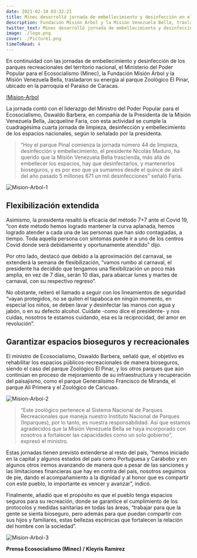 ```yaml
---
date: 2021-02-10 03:32:21
title: Minec desarrolló jornada de embellecimiento y desinfección en el Parque Recreacional Zoológico El Pinar
description: Fundación Misión Árbol y la Misión Venezuela Bella, trasladaron su energía al parque Zoológico El Pinar, ubicado en la parroquia el Paraíso de Caracas.
twitter_text: Minec desarrolló jornada de embellecimiento y desinfección en el Parque Recreacional Zoológico El Pinar
image: ./logo.png
cover: ./Picture1.png
timeToRead: 4 
---
```



En  continuidad con las jornadas de embellecimiento y desinfección de los parques recreacionales del territorio nacional, el Ministerio del Poder Popular para el Ecosocialismo (Minec), la Fundación Misión Árbol y la Misión Venezuela Bella, trasladaron su energía al parque Zoológico El Pinar, ubicado en la parroquia el Paraíso de Caracas.

[!Mision-Arbol](/assets/img/2021-02-10-jornada-de-desinfección/Picture1.png)

La jornada contó con el liderazgo del Ministro del Poder Popular para el Ecosocialismo, Oswaldo Barbera, en compañía de la Presidenta de la Misión Venezuela Bella, Jacqueline Faria, con esta actividad se cumple la cuadragésima cuarta jornada de limpieza, desinfección y embellecimiento de los espacios nacionales, según lo señalado por la presidenta. 

> “Hoy el parque Pinal comienza la jornada número 44 de limpieza, desinfección y embellecimiento, el presidente Nicolás Maduro, ha querido que la Misión Venezuela Bella trascienda, más allá de embellecer los espacios, hay que desinfectarlos, y mantenerlos bioseguros, y es por eso que ya  sumamos desde el quince de abril del año pasado 5 millones 671 un mil desinfecciones” señaló Faria.

![Mision-Arbol-1](/assets/img/2021-02-10-jornada-de-desinfección/Picture2.png)


## Flexibilización  extendida

Asimismo, la presidenta resaltó la eficacia del método 7+7 ante el Covid 19, “con éste método hemos logrado mantener la curva aplanada, hemos logrado atender a cada una de las personas que han sido contagiadas, a tiempo. Toda aquella persona con síntomas puede ir a uno de los centros Covid donde será debidamente y oportunamente atendido” dijo.

Por otro lado, destacó que debido a la aproximación del carnaval, se extenderá la semana de flexibilización, “vamos rumbo al carnaval, el presidente ha decidido que tengamos una flexibilización  un poco más amplia, en vez de 7 días, serán 10 días, para abarcar lunes y martes de carnaval, con su respectivo regreso”.

No obstante, reiteró el llamado a seguir con los lineamientos de seguridad “vayan protegidos, no se quiten el tapaboca en ningún momento, en especial los niños, se deben lavar y desinfectar las manos con agua y jabón, o en su defecto alcohol. Cuídate -como dice el presidente- y nos cuidas, nosotros te estamos cuidando, esa es la reciprocidad, del amor en revolución”.

## Garantizar espacios bioseguros y recreacionales

El ministro de Ecosocialismo, Oswaldo Barbera, señaló que, el objetivo es  rehabilitar los espacios públicos-recreacionales de manera bioseguros, siendo el caso del parque Zoológico El Pinar, y los otros parques que aún continúan en proceso de mejoramiento de su infraestructura y recuperación del paisajismo, como el parque Generalísimo Francisco de Miranda, el parque Alí Primera y el Zoológico de Caricuao.

![Mision-Arbol-2](/assets/img/2021-02-10-jornada-de-desinfección/Picture3.png)

> “Este zoológico pertenece al Sistema Nacional de Parques Recreacionales que maneja nuestro Instituto Nacional de Parques (Inparques), por lo tanto, es nuestra responsabilidad. Así que estamos agradecidos que la Misión Venezuela Bella se haya incorporado con nosotros a fortalecer las capacidades como un solo gobierno”, expresó el ministro. 

Estas jornadas tienen previsto extenderse al resto del país, “hemos iniciado en la capital y algunos estados del país como Portuguesa y Carabobo y en algunos otros iremos avanzando de manera que a pesar de las sanciones y las limitaciones financieras que hay en contra del país, nosotros seguimos de pie, dando el acompañamiento a la dignidad y al honor que es compartir con este pueblo, lo importante es vencer y avanzar”, indicó. 

Finalmente, añadió que el propósito es que el pueblo tenga espacios seguros para su recreación, donde se garantice el cumplimiento de los protocolos y  medidas sanitarias en todas las áreas, “trabajar para que la gente se sienta bioseguro, pero además para que puedan compartir con sus hijos y familiares, estas bellezas escénicas que fortalecen la relación del hombre con la sociedad”.


![Mision-Arbol-3](/assets/img/2021-02-10-jornada-de-desinfección/Picture4.png)

**Prensa Ecosocialismo (Minec) / Kleyris Ramírez**
